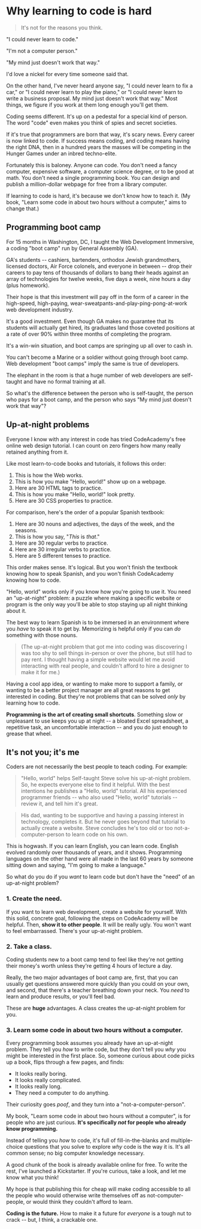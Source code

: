 # Why learning to code is hard

> It's not for the reasons you think.

"I could never learn to code."

"I'm not a computer person."

"My mind just doesn't work that way."

I'd love a nickel for every time someone said that.

On the other hand, I've never heard anyone say, "I could never learn to fix a car," or "I could never learn to play the piano," or "I could never learn to write a business proposal. My mind just doesn't work that way." Most things, we figure if you work at them long enough you'll get them.

Coding seems different. It's up on a pedestal for a special kind of person. The word "code" even makes you think of spies and secret societies.

If it's true that programmers are born that way, it's scary news. Every career is now linked to code. If success means coding, and coding means having the right DNA, then in a hundred years the masses will be competing in the Hunger Games under an inbred techno-elite.

Fortunately this is baloney. Anyone can code. You don't need a fancy computer, expensive software, a computer science degree, or to be good at math. You don't need a single programming book. You can design and publish a million-dollar webpage for free from a library computer.

If learning to code is hard, it's because we don't know how to teach it. (My book, "Learn some code in about two hours without a computer," aims to change that.)

## Programming boot camp

For 15 months in Washington, DC, I taught the Web Development Immersive, a coding "boot camp" run by General Assembly (GA).

GA's students -- cashiers, bartenders, orthodox Jewish grandmothers, licensed doctors, Air Force colonels, and everyone in between -- drop their careers to pay tens of thousands of dollars to bang their heads against an array of technologies for twelve weeks, five days a week, nine hours a day (plus homework).

Their hope is that this investment will pay off in the form of a career in the high-speed, high-paying, wear-sweatpants-and-play-ping-pong-at-work web development industry.

It's a good investment. Even though GA makes no guarantee that its students will actually get hired, its graduates land those coveted positions at a rate of over 90% within three months of completing the program.

It's a win-win situation, and boot camps are springing up all over to cash in.

You can't become a Marine or a soldier without going through boot camp. Web development "boot camps" imply the same is true of developers.

The elephant in the room is that a huge number of web developers are self-taught and have no formal training at all.

So what's the difference between the person who is self-taught, the person who pays for a boot camp, and the person who says "My mind just doesn't work that way"?

## Up-at-night problems

Everyone I know with any interest in code has tried CodeAcademy's free online web design tutorial. I can count on zero fingers how many really retained anything from it.

Like most learn-to-code books and tutorials, it follows this order:

1. This is how the Web works.
2. This is how you make "Hello, world!" show up on a webpage.
3. Here are 30 HTML tags to practice.
4. This is how you make "Hello, world!" look pretty.
5. Here are 30 CSS properties to practice.

For comparison, here's the order of a popular Spanish textbook:

1. Here are 30 nouns and adjectives, the days of the week, and the seasons.
2. This is how you say, "*This* is *that*."
3. Here are 30 regular verbs to practice.
4. Here are 30 irregular verbs to practice.
5. Here are 5 different tenses to practice.

This order makes sense. It's logical. But you won't finish the textbook knowing how to speak Spanish, and you won't finish CodeAcademy knowing how to code.

"Hello, world" works only if you know how you're going to use it. You need an "up-at-night" problem: a puzzle where making a specific website or program is the only way you'll be able to stop staying up all night thinking about it.

The best way to learn Spanish is to be immersed in an environment where you *have* to speak it to get by. Memorizing is helpful only if you can *do* something with those nouns.

> (The up-at-night problem that got me into coding was discovering I was too shy to sell things in-person or over the phone, but still had to pay rent. I thought having a simple website would let me avoid interacting with real people, and couldn't afford to hire a designer to make it for me.)

Having a cool app idea, or wanting to make more to support a family, or wanting to be a better project manager are all great reasons to get interested in coding. But they're not problems that can be solved *only* by learning how to code.

**Programming is the art of creating small shortcuts**. Something slow or unpleasant to use keeps you up at night -- a bloated Excel spreadsheet, a repetitive task, an uncomfortable interaction -- and you do just enough to grease that wheel.

## It's not you; it's me

Coders are not necessarily the best people to teach coding. For example:

> "Hello, world" helps Self-taught Steve solve his up-at-night problem. So, he expects everyone else to find it helpful. With the best intentions he publishes a "Hello, world" tutorial. All his experienced programmer friends -- who also used "Hello, world" tutorials -- review it, and tell him it's great.

> His dad, wanting to be supportive and having a passing interest in technology, completes it. But he never goes beyond that tutorial to actually create a website. Steve concludes he's too old or too not-a-computer-person to learn code on his own.

This is hogwash. If you can learn English, you can learn code. English evolved randomly over thousands of years, and it shows. Programming languages on the other hand were all made in the last 60 years by someone sitting down and saying, "I'm going to make a language."

So what do you do if you *want* to learn code but don't have the "need" of an up-at-night problem?

### 1. Create the need.

If you want to learn web development, create a website for yourself. With this solid, concrete goal, following the steps on CodeAcademy will be helpful. Then, **show it to other people**. It will be really ugly. You won't want to feel embarrassed. There's your up-at-night problem.

### 2. Take a class.

Coding students new to a boot camp tend to feel like they're not getting their money's worth unless they're getting 4 hours of lecture a day.

Really, the two major advantages of boot camp are, first, that you can usually get questions answered more quickly than you could on your own, and second, that there's a teacher breathing down your neck. You *need* to learn and produce results, or you'll feel bad.

These are **huge** advantages. A class creates the up-at-night problem for you.

### 3. Learn some code in about two hours without a computer.

Every programming book assumes you already have an up-at-night problem. They tell you *how* to write code, but they don't tell you *why* you might be interested in the first place. So, someone curious about code picks up a book, flips through a few pages, and finds:

- It looks really boring.
- It looks really complicated.
- It looks really long.
- They need a computer to do anything.

Their curiosity goes *poof*, and they turn into a "not-a-computer-person".

My book, "Learn some code in about two hours without a computer", is for people who are just curious. **It's specifically *not* for people who already know programming.**

Instead of telling you *how* to code, it's full of fill-in-the-blanks and multiple-choice questions that you solve to explore *why* code is the way it is. It's all common sense; no big computer knowledge necessary.

A good chunk of the book is already available online for free. To write the rest, I've launched a Kickstarter. If you're curious, take a look, and let me know what you think!

My hope is that publishing this for cheap will make coding accessible to all the people who would otherwise write themselves off as not-computer-people, or would think they couldn't afford to learn.

**Coding is the future.** How to make it a future for *everyone* is a tough nut to crack -- but, I think, a crackable one.
